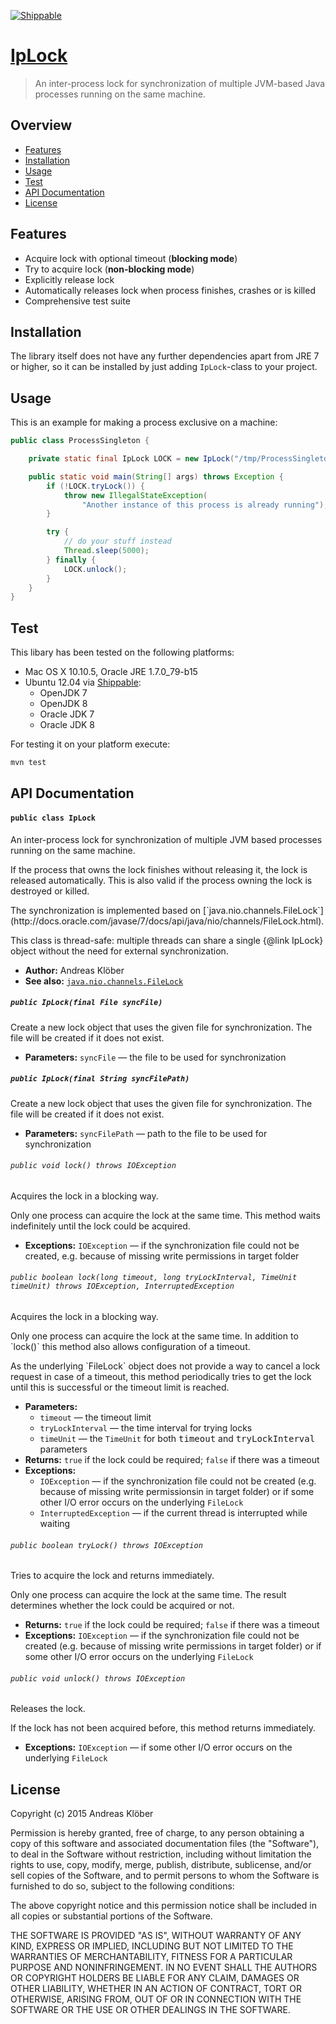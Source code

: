 [![Shippable](https://img.shields.io/shippable/54d119db5ab6cc13528ab183.svg)](https://app.shippable.com/projects/55d775b21895ca44740ee432)


# [IpLock](https://github.com/akloeber/ip-lock)

> An inter-process lock for synchronization of multiple JVM-based Java processes running on the same machine.


## Overview

* [Features](#features)
* [Installation](#installation)
* [Usage](#usage)
* [Test](#test)
* [API Documentation](#api-documentation)
* [License](#license)


## Features

*   Acquire lock with optional timeout (__blocking mode__)
*   Try to acquire lock (__non-blocking mode__)
*   Explicitly release lock
*   Automatically releases lock when process finishes, crashes or is killed
*   Comprehensive test suite


## Installation

The library itself does not have any further dependencies apart from JRE 7 or higher, so it can be installed by just
adding `IpLock`-class to your project.


## Usage

This is an example for making a process exclusive on a machine:

```java
public class ProcessSingleton {

    private static final IpLock LOCK = new IpLock("/tmp/ProcessSingleton.lock");

    public static void main(String[] args) throws Exception {
        if (!LOCK.tryLock()) {
            throw new IllegalStateException(
                "Another instance of this process is already running");
        }

        try {
            // do your stuff instead
            Thread.sleep(5000);
        } finally {
            LOCK.unlock();
        }
    }
}
```


## Test

This libary has been tested on the following platforms:

*   Mac OS X 10.10.5, Oracle JRE 1.7.0_79-b15
*   Ubuntu 12.04 via [Shippable](https://app.shippable.com/projects/55d775b21895ca44740ee432):
    * OpenJDK 7
    * OpenJDK 8
    * Oracle JDK 7
    * Oracle JDK 8

For testing it on your platform execute:

```bash
mvn test
```


## API Documentation

#### `public class IpLock`

An inter-process lock for synchronization of multiple JVM based processes running on the same machine.
<p/>
If the process that owns the lock finishes without releasing it, the lock is released automatically. This is also valid if the process owning the lock is destroyed or killed. <p/> The synchronization is implemented based on [`java.nio.channels.FileLock`](http://docs.oracle.com/javase/7/docs/api/java/nio/channels/FileLock.html).
<p/>
This class is thread-safe: multiple threads can share a single {@link IpLock} object without the need for external synchronization.

 * **Author:** Andreas Klöber
 * **See also:** [`java.nio.channels.FileLock`](http://docs.oracle.com/javase/7/docs/api/java/nio/channels/FileLock.html)

##### `public IpLock(final File syncFile)`

Create a new lock object that uses the given file for synchronization. The file will be created if it does not exist.

 * **Parameters:** `syncFile` — the file to be used for synchronization

##### `public IpLock(final String syncFilePath)`

Create a new lock object that uses the given file for synchronization. The file will be created if it does not exist.

 * **Parameters:** `syncFilePath` — path to the file to be used for synchronization

###### `public void lock() throws IOException`

Acquires the lock in a blocking way.
<p/>
Only one process can acquire the lock at the same time. This method waits indefinitely until the lock could be acquired.

 * **Exceptions:** `IOException` — if the synchronization file could not be created, e.g. because of missing write permissions in target folder

###### `public boolean lock(long timeout, long tryLockInterval, TimeUnit timeUnit) throws IOException, InterruptedException`

Acquires the lock in a blocking way.
<p/>
Only one process can acquire the lock at the same time. In addition to `lock()` this method also allows configuration of a timeout.
<p/>
As the underlying `FileLock` object does not provide a way to cancel a lock request in case of a timeout, this method periodically tries to get the lock until this is successful or the timeout limit is reached. 

 * **Parameters:**
   * `timeout` — the timeout limit
   * `tryLockInterval` — the time interval for trying locks
   * `timeUnit` — the `TimeUnit` for both <tt>timeout</tt> and <tt>tryLockInterval</tt> parameters
 * **Returns:** <code>true</code> if the lock could be required; <code>false</code> if there was a timeout
 * **Exceptions:**
   * `IOException` — if the synchronization file could not be created (e.g. because of missing write permissionsin in target folder) or if some other I/O error occurs on the underlying `FileLock`
   * `InterruptedException` — if the current thread is interrupted while waiting

###### `public boolean tryLock() throws IOException`

Tries to acquire the lock and returns immediately.
<p/>
Only one process can acquire the lock at the same time. The result determines whether the lock could be acquired or not. 

 * **Returns:** <code>true</code> if the lock could be required; <code>false</code> if there was a timeout
 * **Exceptions:** `IOException` — if the synchronization file could not be created (e.g. because of missing write permissions in target folder) or if some other I/O error occurs on the underlying `FileLock`

###### `public void unlock() throws IOException`

Releases the lock.
<p/>
If the lock has not been acquired before, this method returns immediately.

 * **Exceptions:** `IOException` — if some other I/O error occurs on the underlying `FileLock`

## License

Copyright (c) 2015 Andreas Klöber

Permission is hereby granted, free of charge, to any person obtaining a copy
of this software and associated documentation files (the "Software"), to deal
in the Software without restriction, including without limitation the rights
to use, copy, modify, merge, publish, distribute, sublicense, and/or sell
copies of the Software, and to permit persons to whom the Software is
furnished to do so, subject to the following conditions:

The above copyright notice and this permission notice shall be included in
all copies or substantial portions of the Software.

THE SOFTWARE IS PROVIDED "AS IS", WITHOUT WARRANTY OF ANY KIND, EXPRESS OR
IMPLIED, INCLUDING BUT NOT LIMITED TO THE WARRANTIES OF MERCHANTABILITY,
FITNESS FOR A PARTICULAR PURPOSE AND NONINFRINGEMENT. IN NO EVENT SHALL THE
AUTHORS OR COPYRIGHT HOLDERS BE LIABLE FOR ANY CLAIM, DAMAGES OR OTHER
LIABILITY, WHETHER IN AN ACTION OF CONTRACT, TORT OR OTHERWISE, ARISING FROM,
OUT OF OR IN CONNECTION WITH THE SOFTWARE OR THE USE OR OTHER DEALINGS IN
THE SOFTWARE.

